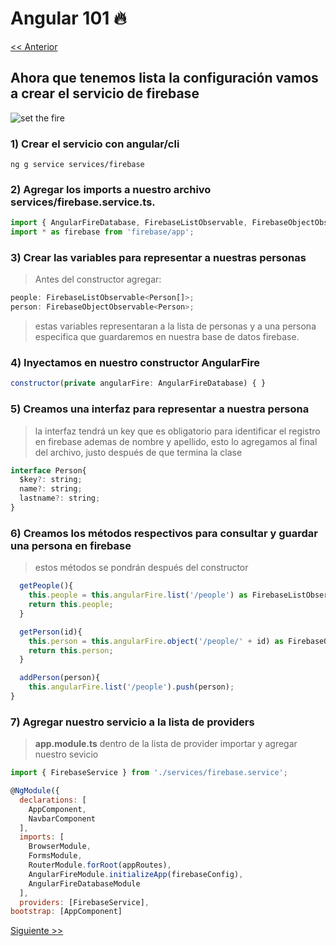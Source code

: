 # Angular 101 :fire:

[ << Anterior](https://github.com/Shinkei/angular-firebase-tutorial)


## Ahora que tenemos lista la configuración vamos a crear el servicio de firebase

![set the fire](http://i.imgur.com/0hEwe8b.gif)

### 1) Crear el servicio con angular/cli
```
ng g service services/firebase
```

### 2) Agregar los imports a nuestro archivo services/firebase.service.ts.
```javascript
import { AngularFireDatabase, FirebaseListObservable, FirebaseObjectObservable } from 'angularfire2/database';
import * as firebase from 'firebase/app';
```

### 3) Crear las variables para representar a nuestras personas
> Antes del constructor agregar:
```javascript 
people: FirebaseListObservable<Person[]>;
person: FirebaseObjectObservable<Person>;
```
> estas variables representaran a la lista de personas y a una persona especifica que guardaremos en nuestra base de  datos firebase.

### 4) Inyectamos en nuestro constructor AngularFire
```javascript
constructor(private angularFire: AngularFireDatabase) { }
```

### 5) Creamos una interfaz para representar a nuestra persona
> la interfaz tendrá un key que es obligatorio para identificar el registro en firebase ademas de nombre y apellido, esto lo agregamos al final del archivo, justo después de que termina la clase
```javascript
interface Person{
  $key?: string;
  name?: string;
  lastname?: string;
}
```

### 6) Creamos los métodos respectivos para consultar y guardar una persona en firebase
> estos métodos se pondrán después del constructor
```javascript
  getPeople(){
    this.people = this.angularFire.list('/people') as FirebaseListObservable<Person[]>;
    return this.people;
  }

  getPerson(id){
    this.person = this.angularFire.object('/people/' + id) as FirebaseObjectObservable<Person>;
    return this.person;
  }

  addPerson(person){
    this.angularFire.list('/people').push(person);
}
```
### 7) Agregar nuestro servicio a la lista de providers
> **app.module.ts**
> dentro de la lista de provider importar y agregar nuestro sevicio
```javascript
import { FirebaseService } from './services/firebase.service';
```
```javascript
@NgModule({
  declarations: [
    AppComponent,
    NavbarComponent
  ],
  imports: [
    BrowserModule,
    FormsModule,
    RouterModule.forRoot(appRoutes),
    AngularFireModule.initializeApp(firebaseConfig),
    AngularFireDatabaseModule
  ],
  providers: [FirebaseService],
bootstrap: [AppComponent]
```

[Siguiente  >> ](https://github.com/Shinkei/angular-firebase-tutorial/tree/step2)

